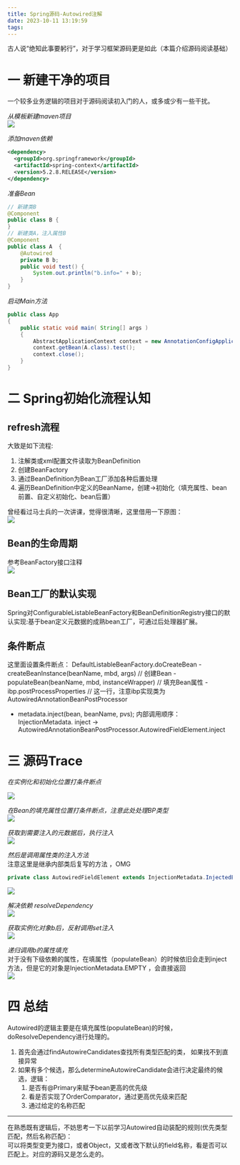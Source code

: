 ```yaml
---
title: Spring源码-Autowired注解
date: 2023-10-11 13:19:59
tags: 
---
```

古人说“绝知此事要躬行”，对于学习框架源码更是如此（本篇介绍源码阅读基础）
<!--more-->

# 一 新建干净的项目
一个较多业务逻辑的项目对于源码阅读初入门的人，或多或少有一些干扰。  

*从模板新建maven项目*    
![](/images/Autowired1.png)

*添加maven依赖*
``` xml
<dependency>
  <groupId>org.springframework</groupId>
  <artifactId>spring-context</artifactId>
  <version>5.2.8.RELEASE</version>
</dependency>
```

*准备Bean*
``` java
// 新建类B
@Component
public class B {
}
// 新建类A，注入属性B
@Component
public class A  {
    @Autowired
    private B b;
    public void test() {
        System.out.println("b.info=" + b);
    }
}
```

*启动Main方法*
``` java
public class App 
{
    public static void main( String[] args )
    {
        AbstractApplicationContext context = new AnnotationConfigApplicationContext("org.example");
        context.getBean(A.class).test();
        context.close();
    }
}
```

# 二 Spring初始化流程认知  

## refresh流程
大致是如下流程:  
1. 注解类或xml配置文件读取为BeanDefinition
2. 创建BeanFactory
3. 通过BeanDefinition为Bean工厂添加各种后置处理
4. 遍历BeanDefinition中定义的BeanName，创建->初始化（填充属性、bean前置、自定义初始化、bean后置）  

曾经看过马士兵的一次讲课，觉得很清晰，这里借用一下原图：  
![](/images/Autowired2.png)

## Bean的生命周期  
参考BeanFactory接口注释  
![](/images/Autowired3.png)

## Bean工厂的默认实现  

Spring对ConfigurableListableBeanFactory和BeanDefinitionRegistry接口的默认实现:基于bean定义元数据的成熟bean工厂，可通过后处理器扩展。  

## 条件断点  
这里面设置条件断点：
DefaultListableBeanFactory.doCreateBean
    - createBeanInstance(beanName, mbd, args) // 创建Bean
    - populateBean(beanName, mbd, instanceWrapper) // 填充Bean属性
    	-  ibp.postProcessProperties  // 这一行，注意ibp实现类为AutowiredAnnotationBeanPostProcessor
  - metadata.inject(bean, beanName, pvs);
内部调用顺序：
  InjectionMetadata. inject -> AutowiredAnnotationBeanPostProcessor.AutowiredFieldElement.inject


  # 三 源码Trace  

*在实例化和初始化位置打条件断点*  

![](/images/Autowired4.png)  
  
*在Bean的填充属性位置打条件断点，注意此处处理BP类型*  
![](/images/Autowired5.png) 

*获取到需要注入的元数据后，执行注入*  
![](/images/Autowired6.png) 


*然后是调用属性类的注入方法*  
注意这里是继承内部类后复写的方法 ，OMG
``` java
private class AutowiredFieldElement extends InjectionMetadata.InjectedElement
``` 
![](/images/Autowired7.png) 


*解决依赖 resolveDependency*  
![](/images/Autowired8.png)

*获取实例化对象b后，反射调用set注入*  
![](/images/Autowired9.png)


*递归调用b的属性填充*  
对于没有下级依赖的属性，在填属性（populateBean）的时候依旧会走到inject方法，但是它的对象是InjectionMetadata.EMPTY ，会直接返回  
![](/images/Autowired10.png)

# 四 总结  

Autowired的逻辑主要是在填充属性(populateBean)的时候，doResolveDependency进行处理的。  
1. 首先会通过findAutowireCandidates查找所有类型匹配的类， 如果找不到直接异常  
2. 如果有多个候选，那么determineAutowireCandidate会进行决定最终的候选，逻辑：
    1. 是否有@Primary来赋予bean更高的优先级
    2. 看是否实现了OrderComparator，通过更高优先级来匹配
    3. 通过给定的名称匹配  

--- 
在熟悉既有逻辑后，不妨思考一下以前学习Autowired自动装配的规则(优先类型匹配，然后名称匹配)：  
可以将类型变更为接口，或者Object，又或者改下默认的field名称，看是否可以匹配上。对应的源码又是怎么走的。  
